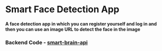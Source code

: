 # Smart Face Detection App
#### A face detection app in which you can register yourself and log in and then you can use an image URL to detect the face in the image

### Backend Code - [smart-brain-api](https://github.com/saggy2001/smart-brain-api)

